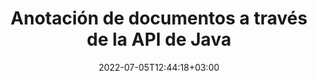 ---
############################# Static ############################
layout: "product"
date: 2022-07-05T12:44:18+03:00
draft: false

product: "Annotation"
product_tag: "annotation"
platform: "Java"
platform_tag: "java"

############################# Head ############################
head_title: "API de anotación de documentos de Java | Ver y anotar imágenes PDF Word Excel PPTX"
head_description: "API de anotación de documentos de Java. Ver, etiquetar, comentar y anotar PDF Word DOCX, Excel XLSX, PPTX, EML EMLX, VSS VSD, OTP, CAD y formatos de archivo de imagen."

############################# Header ############################
title: "Anotación de documentos a través de la API de Java"
description: "Cree aplicaciones Java con capacidades para ver y anotar PDF, HTML, MS Office y otros formatos de documentos sin instalar ningún software externo."
button:
    enable: true
    icon: "fas fa-arrow-down"
    label: "Descargue prueba gratis"
    link: "https://downloads.groupdocs.com/annotation/java"

############################# SubMenu ############################
submenu:
    enable: true
    
    left:
        img_alt: "GroupDocs.Annotation for Java"
        image: "https://www.groupdocs.cloud/templates/groupdocs/images/product-logos/groupdocs-annotation-java.png"
        product: "GroupDocs.Annotation"
        platform: "Java"

    middle:
        button:
            # button loop
            - link: "#overview"
              text: "Visión de conjunto"

            # button loop
            - link: "#features"
              text: "Características"

            # button loop
            - link: "#support"
              text: "Support"

            # button loop
            - link: "https://products.groupdocs.app/annotation"
              text: "Live Demo"

            # button loop
            - link: "https://purchase.groupdocs.com/pricing/annotation/java"
              text: "Precios"

    right:
        link_download: "https://downloads.groupdocs.com/annotation"
        link_learn: "https://docs.groupdocs.com/annotation/java/"
        link_buy: "https://purchase.groupdocs.com"

############################# Overview ############################
overview:
    enable: true
    content: |
      GroupDocs.Annotation Java API es un producto que le permite trabajar con anotaciones en documentos en diferentes plataformas y sistemas operativos, como Android, MacOS, Linux, Windows. GroupDocs.Annotation proporciona una biblioteca con API simple que brinda muchas ventajas: por ejemplo, si necesita mantener los datos confidenciales o elegir cuánta energía necesita para trabajar con la biblioteca, o cambiar parcialmente el trabajo con anotaciones, la biblioteca es muy ligero y flexible.

        GroupDocs.Annotation for Java API le permite trabajar con diferentes tipos de anotaciones, que incluyen: texto, polilínea, área, subrayado, punto, marca de agua, flecha, elipse, reemplazo de texto, distancia, campo de texto, redacción de recursos, etc. Y es compatible con los formatos de documentos más populares, como: PDF, HTML, Microsoft Office Word, hojas de cálculo de Excel, presentaciones de PowerPoint, Visio, correos electrónicos de Outlook, imágenes, metarchivos, dibujos CAD y varios otros formatos. La API brinda la capacidad de obtener miniaturas de páginas de documentos y admite la importación y exportación de anotaciones hacia y desde archivos PDF.

        Con la biblioteca, puede [agregar](/anotación/{{plataforma}}/bmp/), [editar](/anotar/{{plataforma}}/bmp/), [extraer](/annotation/java/bmp/) y [delete](/annotation/java/bmp/) anotaciones de documentos, rotar documentos, cambiar la solución de miniaturas y esta no es una lista completa de todas las posibilidades . También ofrece un conjunto integral de objetos de datos para personalizar las propiedades de anotación según sus requisitos dentro de todos los formatos de documentos admitidos.

        Trabajar con la API de GroupDocs.Annotation para Java es muy sencillo y consta de unos pocos pasos básicos. Al principio, debe configurar una licencia, luego seleccionar el archivo con el que desea trabajar, luego manipularlo de alguna manera con las anotaciones del documento (eliminar/editar/extraer/eliminar) y guardar el resultado. Para obtener más información, consulte la [documentación] del producto (https://docs.groupdocs.com/annotation/java/getting-started/) o nuestros [ejemplos] (https://github.com/groupdocs-annotation /GroupDocs.Annotation-for-Java) establecido.

        GroupDocs.Annotation se actualiza regularmente y brinda soporte a sus clientes, siempre puede hacernos preguntas o enviarnos sus ideas o contarnos sus necesidades de algo nuevo y con gusto lo implementaremos en nuestras nuevas versiones.
    tabs:
      enable: true
      
      ## TAB ONE ##
      tab_one:
        description: |
          A continuación se muestra una descripción general de GroupDocs.Annotation para Java:
      
        right:
          enable: true
          icon: "fab fa-html5"
          title: "Visión de conjunto"
          content: |
            * Agregar anotaciones
            * Exportar anotaciones
            * Importar anotaciones
            * Comentarios basados en respuestas
            * Compatibilidad de anotaciones
      
      ## TAB TWO ##
      tab_two:
        description: |
          GroupDocs.Annotation para Java es compatible con todos los [formatos de archivo de documentos populares](https://docs.groupdocs.com/annotation/java/supported-document-formats/), incluidos: oficina de Microsoft, PDF, imágenes y muchos otros.
        left:
          enable: true
          table:
            # table loop
            - title: "Microsoft Office Formats"
              content: |
                * **Word**: [DOC](/annotation/java/doc/), [DOCX](/annotation/java/docx/), [DOCM](/annotation/java/docm/), [DOT](/annotation/java/dot/), [DOTX](/annotation/java/dotx/), [RTF](/annotation/java/rtf/)
                * **Excel**: [XLS](/annotation/java/xls/), [XLSX](/annotation/java/xlsx/), [XLSB](/annotation/java/xlsb/), [XLSM](/annotation/java/xlsm/)
                * **PowerPoint**: [PPT](/annotation/java/ppt/), [PPTX](/annotation/java/pptx/), [PPS](/annotation/java/pps/), [PPSX](/annotation/java/ppsx/), [POTM](/annotation/java/potm/), [POTX](/annotation/java/potx/), [PPSM](/annotation/java/ppsm/), [PPTM](/annotation/java/pptm/), [WMF](/annotation/java/wmf/), [EMF](/annotation/java/emf/)
                * **Outlook**: [EML](/annotation/java/eml/), [EMLX](/annotation/java/emlx/), [MSG](/annotation/java/msg/)
                * **Visio**: [VSS](/annotation/java/vss/), [VST](/annotation/java/vst/), [VSD](/annotation/java/vsd/), [VSDX](/annotation/java/vsdx/), [VSX](/annotation/java/vsx/)

        right:
          enable: true
          table:
            # table loop
            - title: "Otros formatos"
              content: |
                * **Portable**: [PDF](/annotation/java/pdf/) (PDF/A-1a, PDF/A-1b, PDF/A-2a)
                * **OpenDocument**: [ODT](/annotation/java/odt/), [ODS](/annotation/java/ods/), [ODP](/annotation/java/odp/)
                * **Images**: [BMP](/annotation/java/bmp/), [JPG](/annotation/java/jpg/), [JPEG](/annotation/java/jpeg/), [TIFF](/annotation/java/tiff/), [TIF](/annotation/java/tif/), [PNG](/annotation/java/png/), [GIF](/annotation/java/gif/), [DCM](/annotation/java/dcm/), [DICOM](/annotation/java/dicom/)
                * **AutoCAD**: [DWG](/annotation/java/dwg/), [DXF](/annotation/java/dxf/), [CAD](/annotation/java/cad/)
                * **Other**: [HTM](/annotation/java/htm/), [HTML](/annotation/java/html/), [CSV](/annotation/java/csv/), [DJVU](/annotation/java/djvu/), [OTP](/annotation/java/otp/), [OTT](/annotation/java/ott/)

      ## TAB THREE ##
      tab_three:
        description: |
          GroupDocs.Annotation para Java es compatible con los siguientes sistemas operativos, marcos y administradores de paquetes:
      
        left:
          enable: true
          table:
            # table loop
            - icon: "fab fa-windows"
              title: "Sistemas operativos"
              content: |
                * Microsoft Windows Desktop
                * Microsoft Windows Server
                * Linux
                * MacOS

            # table loop
            - icon: "fas fa-code"
              title: "Marcos compatibles"
              content: |
                * Java 7 (1.7) y superior

        right:
          enable: true
          table:
            # table loop
            - icon: "fas fa-cogs"
              title: "Entornos de desarrollo"
              content: |
                * NetBeans
                * IntelliJ IDEA
                * Eclipse
            # table loop
            - icon: "fas fa-tools"
              title: "Herramienta de automatización de compilación"
              content: |
                * Maven

############################# Features ############################
features:
    enable: true
    title: "Funciones de GroupDocs.Annotation para Java"

    feature:
      # feature loop
      - icon: "fas fa-copy"
        link: "https://docs.groupdocs.com/annotation/java/add-area-annotation/"
        content: "Agregar anotación de área en el documento y vincular comentarios simples y anidados"

      # feature loop
      - icon: "fas fa-eye"
        link: "https://docs.groupdocs.com/annotation/java/add-arrow-annotation/"
        content: "Apunte a un contenido en particular usando la anotación de flecha"

      # feature loop
      - icon: "fas fa-bolt"
        link: "https://docs.groupdocs.com/annotation/java/add-watermark-annotation/"
        content: "Establezca marcas de agua de texto en PDF, diapositivas, hojas de cálculo de Excel, imágenes y diagramas en posición en ángulo"
      
      # feature loop
      - icon: "fas fa-file-powerpoint"
        link: "https://docs.groupdocs.com/annotation/java/add-point-annotation/"
        content: "Agregar comentarios emergentes a cualquier lugar del documento mediante la anotación de puntos"

      # feature loop
      - icon: "fas fa-code"
        link: "https://docs.groupdocs.com/annotation/java/add-polyline-annotation/"
        content: "Utilice la anotación de polilínea para conectar la secuencia de segmentos de línea, segmentos de arco o ambos"

      # feature loop
      - icon: "fas fa-cloud"
        link: "https://docs.groupdocs.com/annotation/java/add-ellipse-annotation/"
        content: "Agregue anotaciones de elipse a PDF, documentos de Word, hojas de cálculo, presentaciones, diagramas e imágenes"

      # feature loop
      - icon: "fas fa-remove-format"
        link: "https://docs.groupdocs.com/annotation/java/add-watermark-annotation/"
        content: "Agregue marcas de agua en ángulo para PDF, PowerPoint, Excel, imágenes y diagramas"

      # feature loop
      - icon: "fas fa-comment-slash"
        link: "https://docs.groupdocs.com/annotation/java/extract-annotations-from-document/"
        content: "Obtener coordenadas de anotación de texto en la representación de imagen de un documento"

      # feature loop
      - icon: "fas fa-location-arrow"
        link: "https://docs.groupdocs.com/annotation/java/add-annotation-to-the-document/"
        content: "Subrayar, tachar o modificar texto específico en un documento"

      # feature loop
      - icon: "fas fa-border-all"
        link: "https://docs.groupdocs.com/annotation/java/add-annotation-to-the-document/"
        content: "Agregar sello de texto o marca de agua y campo de texto en un documento"

      # feature loop
      - icon: "fas fa-wrench"
        link: "https://docs.groupdocs.com/annotation/net/advanced-usage/"
        content: "Import & Exportar anotaciones among Word Documents  &  PowerPoint Presentations"

      # feature loop
      - icon: "fas fa-columns"
        link: "https://docs.groupdocs.com/annotation/java/add-annotation-to-the-document/"
        content: "Anotar hojas de cálculo de Excel con tipos de anotación de texto, reemplazo de texto, marca de agua y redacción de recursos"

      # feature loop
      - icon: "fas fa-file-word"
        link: "https://docs.groupdocs.com/annotation/java/add-annotation-to-the-document/"
        content: "Agregue anotaciones de polilínea, tachado, subrayado o texto a presentaciones y diapositivas de PowerPoint"

      # feature loop
      - icon: "fas fa-envelope"
        link: "https://docs.groupdocs.com/annotation/java/add-point-annotation/"
        content: "Anotación de punto de marca en presentaciones usando coordenadas X, Y"

      # feature loop
      - icon: "fas fa-print"
        link: "https://docs.groupdocs.com/annotation/java/add-point-annotation/"
        content: "Agregue anotaciones de tachado, texto, subrayado o polilínea a las imágenes"

      # feature loop
      - icon: "fas fa-file-archive"
        link: "https://docs.groupdocs.com/annotation/java/get-file-info/"
        content: "Obtener información e imágenes de documentos para diagramas de Visio, como VSS y VSD"

      # feature loop
      - icon: "fas fa-file-code"
        link: "https://docs.groupdocs.com/annotation/java/basic-usage/"
        content: "Obtenga miniaturas de las páginas del documento y trabaje con archivos TIFF de varias páginas"
      
      # feature loop
      - icon: "fas fa-file-excel"
        link: "https://docs.groupdocs.com/annotation/java/get-file-info/"
        content: "Obtener todas las anotaciones de un documento con una sola llamada de función"

      # feature loop
      - icon: "fas fa-heading"
        link: "https://docs.groupdocs.com/annotation/java/add-link-annotation/"
        content: "Agregar anotaciones de vínculos a presentaciones de PDF, Word y PowerPoint"

      # feature loop
      - icon: "fas fa-project-diagram"
        link: "https://docs.groupdocs.com/annotation/java/add-point-annotation/"
        content: "Compatibilidad con SVG Path Parsing para PDF, Word, diagramas, diapositivas y otros formatos de documentos importantes"

      # feature loop
      - icon: "fas fa-cube"
        link: "https://docs.groupdocs.com/annotation/java/technical-support/"
        content: "Soporte para agregar anotaciones de marca de agua a documentos de Word y limpieza para reemplazo de texto"

      # feature loop
      - icon: "fab fa-uncharted"
        link: "https://docs.groupdocs.com/annotation/java/technical-support/"
        content: "Compatibilidad con procesamiento de formas en diagramas para anotaciones de texto"

      # feature loop
      - icon: "fab fa-uncharted"
        link: "https://docs.groupdocs.com/annotation/java/advanced-usage/"
        content: "Ahorre tiempo almacenando en caché vistas previas de páginas de documentos para un procesamiento más rápido"

      # feature loop
      - icon: "fab fa-uncharted"
        link: "https://docs.groupdocs.com/annotation/java/add-annotation-to-the-document/"
        content: "Anote fácilmente documentos de Word, Excel y PowerPoint incluso con formatos más antiguos"

      # feature loop
      - icon: "fab fa-uncharted"
        link: "https://docs.groupdocs.com/annotation/java/add-distance-annotation/"
        content: "Mostrar leyendas de anotaciones de distancia para Excel, PowerPoint y diagramas"

############################# Support ############################
support:
    enable: true

############################# Solutions ############################
solutions:
    enable: true
    title: "GroupDocs.Annotation ofrece API de visualización de documentos para otros entornos de desarrollo populares"

    solution:
        # solution loop
        - img_alt: "GroupDocs.Annotation for .NET"
          image: "/border/groupdocs-annotation-net.svg"
          product: "GroupDocs.Annotation"
          platform: ".NET"
          link: "/annotation/net/"

############################# Back to top ###############################
back_to_top:
  enable: true
---